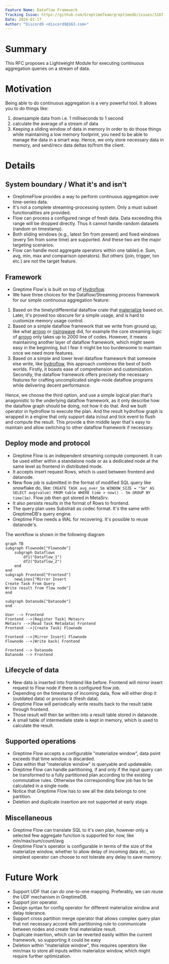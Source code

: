 ```yaml
---
Feature Name: Dataflow Framework
Tracking Issue: https://github.com/GreptimeTeam/greptimedb/issues/3187
Date: 2024-01-17
Author: "Discord9 <discord9@163.com>"
---
```


# Summary
This RFC proposes a Lightweight Module for executing continuous aggregation queries on a stream of data.

# Motivation
Being able to do continuous aggregation is a very powerful tool. It allows you to do things like:
1. downsample data from i.e. 1 milliseconds to 1 second
2. calculate the average of a stream of data
3. Keeping a sliding window of data in memory
In order to do those things while maintaining a low memory footprint, you need to be able to manage the data in a smart way. Hence, we only store necessary data in memory, and send/recv data deltas to/from the client.

# Details

## System boundary / What it's and isn't
- GreptimeFlow provides a way to perform continuous aggregation over time-series data.
- It's not a complete streaming-processing system. Only a must subset functionalities are provided.
- Flow can process a configured range of fresh data. Data exceeding this range will be dropped directly. Thus it cannot handle random datasets (random on timestamp).
- Both sliding windows (e.g., latest 5m from present) and fixed windows (every 5m from some time) are supported. And these two are the major targeting scenarios.
- Flow can handle most aggregate operators within one table(i.e. Sum, avg, min, max and comparison operators). But others (join, trigger, txn etc.) are not the target feature.

## Framework
- Greptime Flow's is built on top of [Hydroflow](https://github.com/hydro-project/hydroflow).
- We have three choices for the Dataflow/Streaming process framework for our simple continuous aggregation feature:
1. Based on the timely/differential dataflow crate that [materialize](https://github.com/MaterializeInc/materialize) based on. Later, it's proved too obscure for a simple usage, and is hard to customize memory usage control.
2. Based on a simple dataflow framework that we write from ground up, like what [arroyo](https://www.arroyo.dev/) or [risingwave](https://www.risingwave.dev/) did, for example the core streaming logic of [arroyo](https://github.com/ArroyoSystems/arroyo/blob/master/arroyo-datastream/src/lib.rs) only takes up to 2000 line of codes. However, it means maintaining another layer of dataflow framework, which might seem easy in the beginning, but I fear it might be too burdensome to maintain once we need more features.
3. Based on a simple and lower level dataflow framework that someone else write, like [hydroflow](https://github.com/hydro-project/hydroflow), this approach combines the best of both worlds. Firstly, it boasts ease of comprehension and customization. Secondly, the dataflow framework offers precisely the necessary features for crafting uncomplicated single-node dataflow programs while delivering decent performance.

Hence, we choose the third option, and use a simple logical plan that's anagonistic to the underlying dataflow framework, as it only describe how the dataflow graph should be doing, not how it do that. And we built operator in hydroflow to execute the plan. And the result hydroflow graph is wrapped in a engine that only support data in/out and tick event to flush and compute the result. This provide a thin middle layer that's easy to maintain and allow switching to other dataflow framework if necessary.

## Deploy mode and protocol
- Greptime Flow is an independent streaming compute component. It can be used either within a standalone node or as a dedicated node at the same level as frontend in distributed mode.
- It accepts insert request Rows, which is used between frontend and datanode.
- New flow job is submitted in the format of modified SQL query like snowflake do, like: `CREATE TASK avg_over_5m WINDOW_SIZE = "5m" AS SELECT avg(value) FROM table WHERE time > now() - 5m GROUP BY time(1m)`. Flow job then got stored in MetaSrv.
- It also persists results in the format of Rows to frontend.
- The query plan uses Substrait as codec format. It's the same with GreptimeDB's query engine.
- Greptime Flow needs a WAL for recovering. It's possible to reuse datanode's.

The workflow is shown in the following diagram
```mermaid
graph TB
subgraph Flownode["Flownode"]
    subgraph Dataflows
        df1("Dataflow_1")
        df2("Dataflow_2")
    end
end
subgraph Frontend["Frontend"]
    newLines["Mirror Insert
Create Task From Query
Write result from flow node"]
end

subgraph Datanode["Datanode"]
end

User --> Frontend
Frontend -->|Register Task| Metasrv
Metasrv -->|Read Task Metadata| Frontend
Frontend -->|Create Task| Flownode

Frontend -->|Mirror Insert| Flownode
Flownode -->|Write back| Frontend

Frontend --> Datanode
Datanode --> Frontend

```

## Lifecycle of data
- New data is inserted into frontend like before. Frontend will mirror insert request to Flow node if there is configured flow job.
- Depending on the timestamp of incoming data, flow will either drop it (outdated data) or process it (fresh data).
- Greptime Flow will periodically write results back to the result table through frontend.
- Those result will then be written into a result table stored in datanode.
- A small table of intermediate state is kept in memory, which is used to calculate the result.
## Supported operations
- Greptime Flow accepts a configurable "materialize window", data point exceeds that time window is discarded.
- Data within that "materialize window" is queryable and updateable.
- Greptime Flow can handle partitioning, if and only if the input query can be transformed to a fully partitioned plan according to the existing commutative rules. Otherwise the corresponding flow job has to be calculated in a single node.
- Notice that Greptime Flow has to see all the data belongs to one partition.
- Deletion and duplicate insertion are not supported at early stage.
## Miscellaneous 
- Greptime Flow can translate SQL to it's own plan, however only a selected few aggregate function is supported for now, like min/max/sum/count/avg
- Greptime Flow's operator is configurable in terms of the size of the materialize window, whether to allow delay of incoming data etc., so simplest operator can choose to not tolerate any delay to save memory.

# Future Work
- Support UDF that can do one-to-one mapping. Preferably, we can reuse the UDF mechanism in GreptimeDB.
- Support join operator.
- Design syntax for config operator for different materialize window and delay tolerance.
- Support cross partition merge operator that allows complex query plan that not necessary accord with partitioning rule to communicate between nodes and create final materialize result.
- Duplicate insertion, which can be reverted easily within the current framework, so supporting it could be easy
- Deletion within "materialize window", this requires operators like min/max to store all inputs within materialize window, which might require further optimization.
